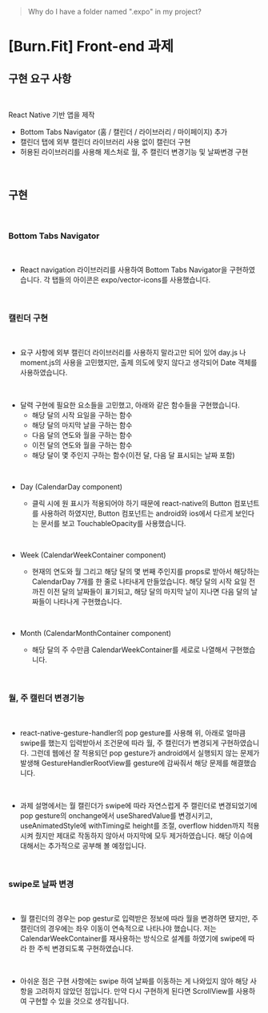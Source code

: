 > Why do I have a folder named ".expo" in my project?

# [Burn.Fit] Front-end 과제

## 구현 요구 사항

<br>

React Native 기반 앱을 제작

- Bottom Tabs Navigator (홈 / 캘린더 / 라이브러리 / 마이페이지) 추가
- 캘린더 탭에 외부 캘린더 라이브러리 사용 없이 캘린더 구현
- 허용된 라이브러리를 사용해 제스처로 월, 주 캘린더 변경기능 및 날짜변경 구현

<br>

## 구현

<br>

### Bottom Tabs Navigator

<br>

- React navigation 라이브러리를 사용하여 Bottom Tabs Navigator을 구현하였습니다. 각 탭들의 아이콘은 expo/vector-icons를 사용했습니다.

<br>

### 캘린더 구현

<br>

- 요구 사항에 외부 캘린더 라이브러리를 사용하지 말라고만 되어 있어 day.js 나 moment.js의 사용을 고민했지만, 출제 의도에 맞지 않다고 생각되어 Date 객체를 사용하였습니다.

<br>

- 달력 구현에 필요한 요소들을 고민했고, 아래와 같은 함수들을 구현했습니다.
  - 해당 달의 시작 요일을 구하는 함수
  - 해당 달의 마지막 날을 구하는 함수
  - 다음 달의 연도와 월을 구하는 함수
  - 이전 달의 연도와 월을 구하는 함수
  - 해당 달이 몇 주인지 구하는 함수(이전 달, 다음 달 표시되는 날짜 포함)

<br>

- Day (CalendarDay component)

  - 클릭 시에 원 표시가 적용되어야 하기 때문에 react-native의 Button 컴포넌트를 사용하려 하였지만, Button 컴포넌트는 android와 ios에서 다르게 보인다는 문서를 보고 TouchableOpacity를 사용했습니다.

<br>

- Week (CalendarWeekContainer component)

  - 현재의 연도와 월 그리고 해당 달의 몇 번째 주인지를 props로 받아서 해당하는 CalendarDay 7개를 한 줄로 나타내게 만들었습니다. 해당 달의 시작 요일 전까진 이전 달의 날짜들이 표기되고, 해당 달의 마지막 날이 지나면 다음 달의 날짜들이 나타나게 구현했습니다.

<br>

- Month (CalendarMonthContainer component)

  - 해당 달의 주 수만큼 CalendarWeekContainer를 세로로 나열해서 구현했습니다.

<br>

### 월, 주 캘린더 변경기능

<br>

- react-native-gesture-handler의 pop gesture를 사용해 위, 아래로 얼마큼 swipe를 했는지 입력받아서 조건문에 따라 월, 주 캘린더가 변경되게 구현하였습니다. 그런데 웹에선 잘 적용되던 pop gesture가 android에서 실행되지 않는 문제가 발생해 GestureHandlerRootView를 gesture에 감싸줘서 해당 문제를 해결했습니다.

<br>

- 과제 설명에서는 월 캘린더가 swipe에 따라 자연스럽게 주 캘린더로 변경되었기에 pop gesture의 onchange에서 useSharedValue를 변경시키고, useAnimatedStyle에 withTiming로 height를 조절, overflow hidden까지 적용시켜 줬지만 제대로 작동하지 않아서 마지막에 모두 제거하였습니다. 해당 이슈에 대해서는 추가적으로 공부해 볼 예정입니다.

<br>

### swipe로 날짜 변경

<br>

- 월 캘린더의 경우는 pop gestur로 입력받은 정보에 따라 월을 변경하면 됐지만, 주 캘린더의 경우에는 좌우 이동이 연속적으로 나타나야 했습니다. 저는 CalendarWeekContainer를 재사용하는 방식으로 설계를 하였기에 swipe에 따라 한 주씩 변경되도록 구현하였습니다.

<br>

- 아쉬운 점은 구현 사항에는 swipe 하여 날짜를 이동하는 게 나와있지 않아 해당 사항을 고려하지 않았던 점입니다. 만약 다시 구현하게 된다면 ScrollView를 사용하여 구현할 수 있을 것으로 생각됩니다.

<br>
